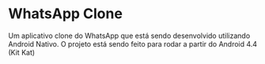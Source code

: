 # WhatsApp Clone

Um aplicativo clone do WhatsApp que está sendo desenvolvido utilizando Android Nativo. O projeto está sendo feito para rodar a partir do Android 4.4 (Kit Kat)
